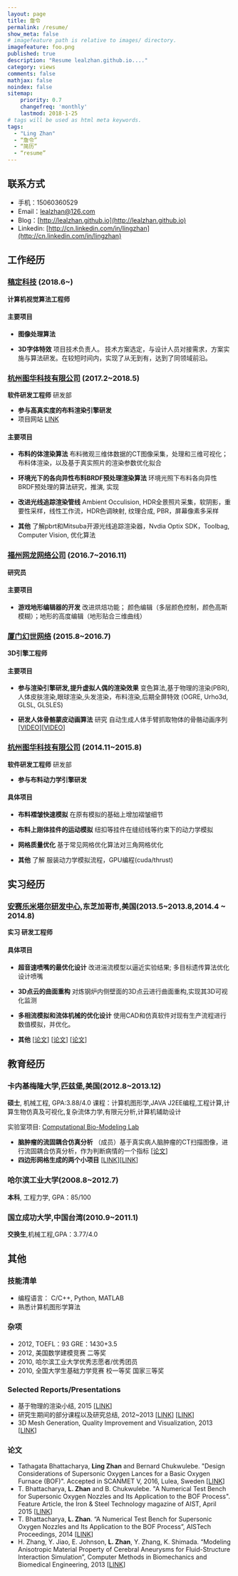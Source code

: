 ```yaml
---
layout: page
title: 詹令
permalink: /resume/
show_meta: false
# imagefeature path is relative to images/ directory.
imagefeature: foo.png
published: true
description: "Resume lealzhan.github.io...."
category: views
comments: false
mathjax: false
noindex: false
sitemap:
    priority: 0.7
    changefreq: 'monthly'
    lastmod: 2018-1-25
# tags will be used as html meta keywords.    
tags:
  - "Ling Zhan"
  - “詹令”
  - “简历”
  - “resume”
---
```


## 联系方式

- 手机：15060360529
- Email：lealzhan@126.com
- Blog：[http://lealzhan.github.io](http://lealzhan.github.io)
- Linkedin: [http://cn.linkedin.com/in/lingzhan](http://cn.linkedin.com/in/lingzhan)

## 工作经历



### [稿定科技](https://www.gaoding.com/) (2018.6~)
**计算机视觉算法工程师**

#### **主要项目**

- **图像处理算法**


- **3D字体特效**
项目技术负责人。 技术方案选定，与设计人员对接需求，方案实施与算法研发。在较短时间内，实现了从无到有，达到了同领域前沿。


### [杭州图华科技有限公司](http://www.graphicchina.com/) (2017.2~2018.5)
**软件研发工程师** 研发部
- **参与高真实度的布料渲染引擎研发**
- 项目网站 [LINK](http://www.frilly.com/)
#### **主要项目**

- **布料的体渲染算法**
布料微观三维体数据的CT图像采集，处理和三维可视化；布料体渲染，以及基于真实照片的渲染参数优化拟合

- **环境光下的各向异性布料BRDF预处理渲染算法**
环境光照下布料各向异性BRDF预处理的算法研究，推演, 实现

- **改进光线追踪渲染管线**
Ambient Occulision, HDR全景照片采集，软阴影，重要性采样，线性工作流，HDR色调映射, 纹理合成, PBR，屏幕像素多采样

- **其他**
了解pbrt和Mitsuba开源光线追踪渲染器，Nvdia Optix SDK，Toolbag, Computer Vision, 优化算法


### [福州网龙网络公司](http://www.nd.com.cn/) (2016.7~2016.11)
**研究员**

#### **主要项目**

- **游戏地形编辑器的开发**
改进烘焙功能； 颜色编辑（多层颜色控制，颜色高斯模糊）；地形的高度编辑（地形贴合三维曲线）

### [厦门幻世网络](http://www.avatarworks.com/) (2015.8~2016.7)
**3D引擎工程师**

#### **主要项目**
- **参与渲染引擎研发,提升虚拟人偶的渲染效果**
变色算法,基于物理的渲染(PBR),人体皮肤渲染,眼球渲染,头发渲染，布料渲染,后期全屏特效 (OGRE, Urho3d, GLSL, GLSLES)

- **研发人体骨骼蒙皮动画算法**
研究 自动生成人体手臂抓取物体的骨骼动画序列 [[VIDEO](https://pan.baidu.com/s/1nq_LTycFS88VvvCikpg6Pg)][[VIDEO](https://pan.baidu.com/s/1gDzcfksyR5mHNfABaEC6yA)]

### [杭州图华科技有限公司](http://www.graphicchina.com/) (2014.11~2015.8)
**软件研发工程师** 研发部
- **参与布料动力学引擎研发**

#### **具体项目**
- **布料褶皱快速模拟**
在原有模拟的基础上增加褶皱细节

- **布料上刚体挂件的运动模拟**
纽扣等挂件在缝纫线等约束下的动力学模拟

- **网格质量优化**
基于常见网格优化算法对三角网格优化

- **其他**
了解 服装动力学模拟流程，GPU编程(cuda/thrust)

## 实习经历

### [安赛乐米塔尔研发中心](http://corporate.arcelormittal.com/what-we-do/research-and-development/research-centres),东芝加哥市,美国(2013.5~2013.8,2014.4 ~ 2014.8)
**实习 研发工程师**

#### **具体项目**
- **超音速喷嘴的最优化设计**
改进湍流模型以逼近实验结果; 多目标遗传算法优化设计喷嘴 

- **3D点云的曲面重构**
对炼钢炉内侧壁面的3D点云进行曲面重构,实现其3D可视化监测

- **多相流模拟和流体机械的优化设计**
使用CAD和仿真软件对现有生产流程进行数值模拟，并优化。

- **其他**
[[论文](http://pan.baidu.com/s/1o7C3elk)] [[论文](http://pan.baidu.com/s/1pKoz8Kz)] [[论文](http://pan.baidu.com/s/1c0XkUvm)]


## 教育经历
### 卡内基梅隆大学,匹兹堡,美国(2012.8~2013.12)
**硕士**, 机械工程, GPA:3.88/4.0
课程：计算机图形学,JAVA J2EE编程,工程计算,计算生物仿真及可视化,复杂流体力学,有限元分析,计算机辅助设计   

实验室项目: [Computational Bio-Modeling Lab](http://jessicaz.me.cmu.edu/) 
- **脑肿瘤的流固耦合仿真分析**
（成员）基于真实病人脑肿瘤的CT扫描图像，进行流固耦合仿真分析，作为判断病情的一个指标 [[论文](http://www.tandfonline.com/doi/abs/10.1080/21681163.2013.776270)]
- **四边形网格生成的两个小项目**
[[LINK](https://lealzhan.github.io/lealzhan.github.io/blog/2013/04/30/Quad-Harmonic/)][[LINK](https://lealzhan.github.io/lealzhan.github.io/blog/2013/10/20/Quad-Bubble/)]

### 哈尔滨工业大学(2008.8~2012.7)
**本科**, 工程力学, GPA：85/100
### 国立成功大学,中国台湾(2010.9~2011.1)
**交换生**,机械工程,GPA：3.77/4.0


## 其他

### 技能清单
- 编程语言： C/C++, Python, MATLAB
- 熟悉计算机图形学算法

### 杂项
- 2012,	TOEFL：93 GRE：1430+3.5
- 2012,	美国数学建模竞赛	二等奖
- 2010,	哈尔滨工业大学优秀志愿者/优秀团员
- 2010,	全国大学生基础力学竞赛	校一等奖 国家三等奖

### Selected Reports/Presentations
- 基于物理的渲染小结, 2015 [[LINK](http://pan.baidu.com/s/1qX3qF96)]
- 研究生期间的部分课程以及研究总结, 2012~2013 [[LINK](http://pan.baidu.com/s/1pKnMLS3)] [[LINK](http://pan.baidu.com/s/1qXthoU4)]
- 3D Mesh Generation, Quality Improvement and Visualization, 2013 [[LINK](https://pan.baidu.com/s/1mij7c5i)]

### 论文
- Tathagata Bhattacharya, **Ling Zhan** and Bernard Chukwulebe. "Design Considerations of Supersonic Oxygen 
Lances for a Basic Oxygen Furnace (BOF)". Accepted in SCANMET V, 2016, Lulea, Sweden [[LINK](http://pan.baidu.com/s/1o7C3elk)]
- T. Bhattacharya, **L. Zhan** and B. Chukwulebe. "A Numerical Test Bench for Supersonic Oxygen Nozzles and Its Application to the BOF Process". Feature Article, the Iron & Steel Technology magazine of AIST, April 2015 [[LINK](http://pan.baidu.com/s/1pKoz8Kz)]
- T. Bhattacharya, **L. Zhan**. “A Numerical Test Bench for Supersonic Oxygen Nozzles and Its Application to the BOF Process”, AISTech Proceedings, 2014 [[LINK](http://pan.baidu.com/s/1c0XkUvm)]
- H. Zhang, Y. Jiao, E. Johnson, **L. Zhan**, Y. Zhang, K. Shimada. “Modeling Anisotropic Material Property of Cerebral Aneurysms for Fluid-Structure Interaction Simulation”, Computer Methods in Biomechanics and Biomedical Engineering, 2013 [[LINK](http://www.tandfonline.com/doi/abs/10.1080/21681163.2013.776270)]

